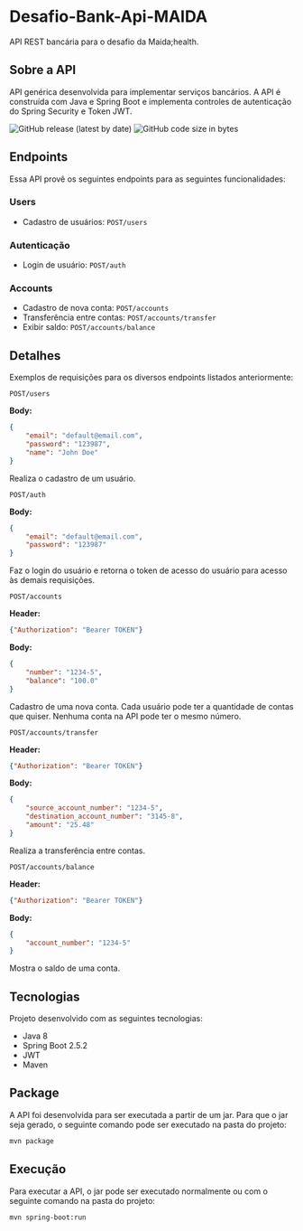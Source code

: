 # Desafio-Bank-Api-MAIDA
API REST bancária para o desafio da Maida;health.

## Sobre a API
API genérica desenvolvida para implementar serviços bancários. A API é construída com Java e Spring Boot e implementa controles de autenticação do Spring Security e Token JWT.

![GitHub release (latest by date)](https://img.shields.io/github/v/release/GabrielFDuarte/Desafio-Bank-Api-MAIDA) ![GitHub code size in bytes](https://img.shields.io/github/languages/code-size/GabrielFDuarte/Desafio-Bank-Api-MAIDA)

## Endpoints
Essa API provê os seguintes endpoints para as seguintes funcionalidades:

### Users
- Cadastro de usuários: `POST/users`

### Autenticação
- Login de usuário: `POST/auth`

### Accounts
- Cadastro de nova conta: `POST/accounts`
- Transferência entre contas: `POST/accounts/transfer`
- Exibir saldo: `POST/accounts/balance`

## Detalhes
Exemplos de requisições para os diversos endpoints listados anteriormente:

`POST/users`

**Body:**
```json
{
    "email": "default@email.com",
    "password": "123987",
    "name": "John Doe"
}
```
Realiza o cadastro de um usuário.

`POST/auth`

**Body:**
```json
{
    "email": "default@email.com",
    "password": "123987"
}
```
Faz o login do usuário e retorna o token de acesso do usuário para acesso às demais requisições.

`POST/accounts`

**Header:**
```json
{"Authorization": "Bearer TOKEN"}
```
**Body:**
```json
{
    "number": "1234-5",
    "balance": "100.0"
}
```
Cadastro de uma nova conta. Cada usuário pode ter a quantidade de contas que quiser. Nenhuma conta na API pode ter o mesmo número.


`POST/accounts/transfer`

**Header:**
```json
{"Authorization": "Bearer TOKEN"}
```
**Body:**
```json
{
    "source_account_number": "1234-5",
    "destination_account_number": "3145-8",
    "amount": "25.48"
}
```
Realiza a transferência entre contas.

`POST/accounts/balance`

**Header:**
```json
{"Authorization": "Bearer TOKEN"}
```
**Body:**
```json
{
    "account_number": "1234-5"
}
```
Mostra o saldo de uma conta.

## Tecnologias
Projeto desenvolvido com as seguintes tecnologias:
- Java 8
- Spring Boot 2.5.2
- JWT
- Maven

## Package
A API foi desenvolvida para ser executada a partir de um jar. Para que o jar seja gerado, o seguinte comando pode ser executado na pasta do projeto:
```bash
mvn package
```

## Execução
Para executar a API, o jar pode ser executado normalmente ou com o seguinte comando na pasta do projeto:
```bash
mvn spring-boot:run
```

